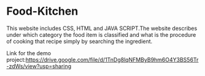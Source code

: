 # Food-Kitchen

This website includes CSS, HTML and JAVA SCRIPT.The website describes under which category the food item is classified and what is the procedure of cooking that recipe simply by searching the ingredient.

Link for the demo project:https://drive.google.com/file/d/1TnDg8lqNFMByB9hm6O4Y3BS56Tr-zdWs/view?usp=sharing
